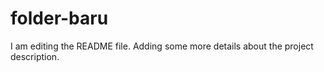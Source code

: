 # folder-baru
I am editing the README file. Adding some more details about the project description.
